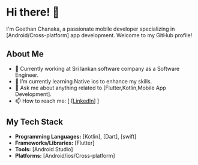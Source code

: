 # Hi there! 👋

I'm Geethan Chanaka, a passionate mobile developer specializing in [Android/Cross-platform] app development. Welcome to my GitHub profile!

## About Me

- 💼 Currently working at Sri lankan software company as a Software Engineer.
- 🌱 I’m currently learning Native ios to enhance my skills.
- 💬 Ask me about anything related to [Flutter,Kotlin,Mobile App Development].
- 📫 How to reach me: [ [[LinkedIn](https://www.linkedin.com/in/geethan-chanaka-5736a4182/)] ]

## My Tech Stack

- **Programming Languages:** [Kotlin], [Dart], [swift]
- **Frameworks/Libraries:** [Flutter]
- **Tools:** [Android Studio]
- **Platforms:** [Android/ios/Cross-platform]


